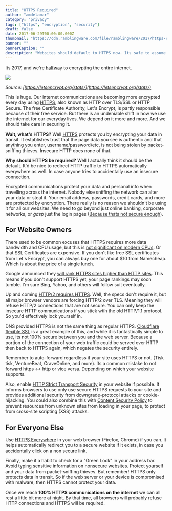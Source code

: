 ```yaml
---
title: "HTTPS Required"
author: "amdelamar"
category: "privacy"
tags: ["https", "encryption", "security"]
draft: false
date: 2017-06-29T00:00:00.000Z
thumbnail: "https://cdn.ramblingware.com/file/ramblingware/2017/https-chart-1240.png"
banner: ""
bannerCaption: ""
description: "Websites should default to HTTPS now. Its safe to assume everyone should be using it already or planning to implement it."
---
```


Its 2017, and we're [halfway](https://www.eff.org/deeplinks/2017/02/were-halfway-encrypting-entire-web) to encrypting the entire internet.

![](https://cdn.ramblingware.com/file/ramblingware/2017/https-chart-1240.png)

_Source: [https://letsencrypt.org/stats/](https://letsencrypt.org/stats/)_

This is huge. Our internet communications are becoming more encrypted every day using [HTTPS](https://en.wikipedia.org/wiki/HTTPS), also known as HTTP over TLS/SSL or HTTP Secure. The free Certificate Authority, Let's Encrypt, is partly responsible because of their free service. But there is an undeniable shift in how we use the internet for our everyday lives. We depend on it more and more. And we should take care in securing it.

**Wait, what's HTTPS?** Well [HTTPS](https://en.wikipedia.org/wiki/HTTPS) protects you by encrypting your data in transit. It establishes trust that the page data you see is authentic and that anything you enter, username/password/etc, is not being stolen by packet-sniffing thieves. Insecure HTTP does none of that.

**Why should HTTPS be required?** Well I actually think it should be the default. It'd be nice to redirect HTTP traffic to HTTPS automatically everywhere as well. In case anyone tries to accidentally use an insecure connection.

Encrypted communications protect your data and personal info when travelling across the internet. Nobody else sniffing the network can alter your data or steal it. Your email address, passwords, credit cards, and more are protected by encryption. There really is no reason we shouldn't be using it for all our websites. We need to go beyond just online banking, corporate networks, or *_gasp_* just the login pages ([Because thats not secure enough](https://en.wikipedia.org/wiki/Firesheep#HTTPS)).

## For Website Owners

There used to be common excuses that HTTPS requires more data bandwidth and CPU usage, but this is [not significant on modern CPUs](https://blog.httpwatch.com/2011/01/28/top-7-myths-about-https/). Or that SSL Certificates are expensive. If you don't like free SSL certificates from Let's Encrypt, you can always buy one for about $10 from Namecheap. Which is about the price of a single lunch.

Google announced they [will rank HTTPS sites higher than HTTP sites](https://webmasters.googleblog.com/2014/08/https-as-ranking-signal.html). This means if you don't support HTTPS yet, your page rankings may soon tumble. I'm sure Bing, Yahoo, and others will follow suit eventually.

Up and coming [HTTP/2 requires HTTPS](https://en.wikipedia.org/wiki/HTTP/2). Well, the specs don't require it, but all major browser vendors are forcing HTTP/2 over TLS. Meaning they will refuse HTTP/2 connections that are not secure. You can only keep the insecure HTTP communications if you stick wtih the old HTTP/1.1 protocol. So you'd effectively lock yourself in.

DNS provided HTTPS is not the same thing as regular HTTPS. [Cloudflare flexible SSL](https://stackoverflow.com/a/43646243) is a great example of this, and while it is fantastically simple to use, its not 100% secure between you and the web server. Because a portion of the connection of your web traffic could be served over HTTP then back to HTTPS again, which negates the security entirely.

Remember to auto-forward regardless if your site uses HTTPS or not. (Tisk tisk, VentureBeat, CraveOnline, and more). Its a common mistake to not forward https <-> http or vice versa. Depending on which your website supports.

Also, enable [HTTP Strict Transport Security](https://en.wikipedia.org/wiki/HTTP_Strict_Transport_Security) in your website if possible. It informs browsers to use only use secure HTTPS requests to your site and provides additional security from downgrade-protocol attacks or cookie-hijacking. You could also combine this with [Content Security Policy](https://content-security-policy.com/) to prevent resources from unknown sites from loading in your page, to protect from cross-site scripting (XSS) attacks.

## For Everyone Else

Use [HTTPS Everywhere](https://www.eff.org/https-everywhere) in your web browser (Firefox, Chrome) if you can. It helps automatically redirect you to a secure website if it exists, in case you accidentally click on a non secure link.

Finally, make it a habit to check for a "Green Lock" in your address bar. Avoid typing sensitive information on nonsecure websites. Protect yourself and your data from packet-sniffing thieves. But remember! HTTPS only protects data in transit. So if the web server or your device is compromised with malware, then HTTPS cannot protect your data.

Once we reach **100% HTTPS communications on the internet** we can all rest a little bit more at night. By that time, all browsers will probably refuse HTTP connections and HTTPS will be required.
